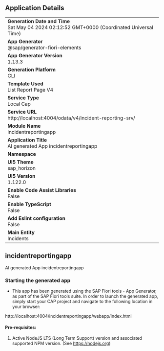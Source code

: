 ## Application Details
|               |
| ------------- |
|**Generation Date and Time**<br>Sat May 04 2024 02:12:52 GMT+0000 (Coordinated Universal Time)|
|**App Generator**<br>@sap/generator-fiori-elements|
|**App Generator Version**<br>1.13.3|
|**Generation Platform**<br>CLI|
|**Template Used**<br>List Report Page V4|
|**Service Type**<br>Local Cap|
|**Service URL**<br>http://localhost:4004/odata/v4/incident-reporting-srv/
|**Module Name**<br>incidentreportingapp|
|**Application Title**<br>AI generated App incidentreportingapp|
|**Namespace**<br>|
|**UI5 Theme**<br>sap_horizon|
|**UI5 Version**<br>1.122.0|
|**Enable Code Assist Libraries**<br>False|
|**Enable TypeScript**<br>False|
|**Add Eslint configuration**<br>False|
|**Main Entity**<br>Incidents|

## incidentreportingapp

AI generated App incidentreportingapp

### Starting the generated app

-   This app has been generated using the SAP Fiori tools - App Generator, as part of the SAP Fiori tools suite.  In order to launch the generated app, simply start your CAP project and navigate to the following location in your browser:

http://localhost:4004/incidentreportingapp/webapp/index.html

#### Pre-requisites:

1. Active NodeJS LTS (Long Term Support) version and associated supported NPM version.  (See https://nodejs.org)


